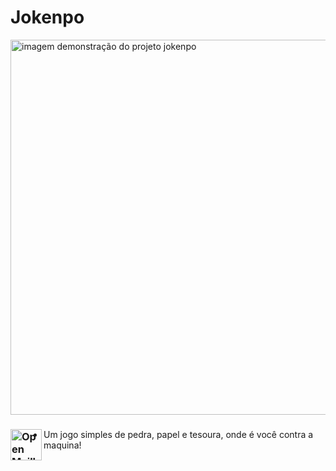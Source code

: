 # Jokenpo 
<img src= "https://github.com/camylla14/jokenpow/assets/150981282/ad1eed25-a2bc-46ba-8d4c-c96e001680bd" alt="imagem demonstração do projeto jokenpo" width="600" > 

### <img src="https://raw.githubusercontent.com/Tarikul-Islam-Anik/Animated-Fluent-Emojis/master/Emojis/Objects/Open%20Mailbox%20with%20Raised%20Flag.png" alt="Open Mailbox with Raised Flag" width="50" height="50" img align='left' />

- Um jogo simples de pedra, papel e tesoura, onde é você contra a maquina!
